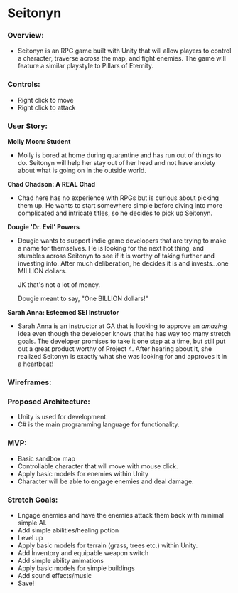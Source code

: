 # Seitonyn

### Overview:
- Seitonyn is an RPG game built with Unity that will allow players to control a character, traverse across the map, and fight enemies. The game will feature a similar playstyle to Pillars of Eternity.

### Controls:
- Right click to move
- Right click to attack

### User Story:

**Molly Moon: Student**

- Molly is bored at home during quarantine and has run out of things to do. Seitonyn will help her stay out of her head and not have anxiety about what is going on in the outside world. 

**Chad Chadson: A REAL Chad**

- Chad here has no experience with RPGs but is curious about picking them up. He wants to start somewhere simple before diving into more complicated and intricate titles, so he decides to pick up Seitonyn.


**Dougie 'Dr. Evil' Powers**

- Dougie wants to support indie game developers that are trying to make a name for themselves. He is looking for the next hot thing, and stumbles across Seitonyn to see if it is worthy of taking further and investing into. After much deliberation, he decides it is and invests...one MILLION dollars.

  JK that's not a lot of money. 

  Dougie meant to say, "One BILLION dollars!"

**Sarah Anna: Esteemed SEI Instructor**

- Sarah Anna is an instructor at GA that is looking to approve an *amazing* idea even though the developer knows  that he has way too many stretch goals. The developer promises to take it one step at a time, but still put out a great product worthy of Project 4. After hearing about it, she realized Seitonyn is exactly what she was looking for and approves it in a heartbeat!


### Wireframes:


### Proposed Architecture:
- Unity is used for development.
- C# is the main programming language for functionality.

### MVP:
- Basic sandbox map
- Controllable character that will move with mouse click.
- Apply basic models for enemies within Unity 
- Character will be able to engage enemies and deal damage. 

### Stretch Goals:
- Engage enemies and have the enemies attack them back with minimal simple AI.
- Add simple abilities/healing potion
- Level up 
- Apply basic models for terrain (grass, trees etc.) within Unity.
- Add Inventory and equipable weapon switch
- Add simple ability animations
- Apply basic models for simple buildings
-  Add sound effects/music
-  Save!
